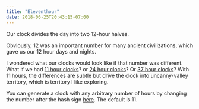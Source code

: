 ```yaml
---
title: "Eleventhour"
date: 2018-06-25T20:43:15-07:00
---
```


Our clock divides the day into two 12-hour halves.

Obviously, 12 was an important number for many ancient civilizations, which gave us our 12 hour days and nights.

I wondered what our clocks would look like if that number was different. What if we had [11 hour clocks](https://nadavrec.ca/eleventhour)? or [24 hour clocks](https://nadavrec.ca/eleventhour#24)? Or [37 hour clocks](https://nadavrec.ca/eleventhour#37)? With 11 hours, the differences are subtle but drive the clock into uncanny-valley territory, which is territory I like exploring.

You can generate a clock with any arbitrary number of hours by changing the number after the hash sign [here](https://nadavrec.ca/eleventhour#11). The default is 11.
